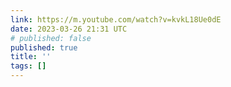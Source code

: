 ```yaml
---
link: https://m.youtube.com/watch?v=kvkL18Ue0dE
date: 2023-03-26 21:31 UTC
# published: false
published: true
title: ''
tags: []
---
```



